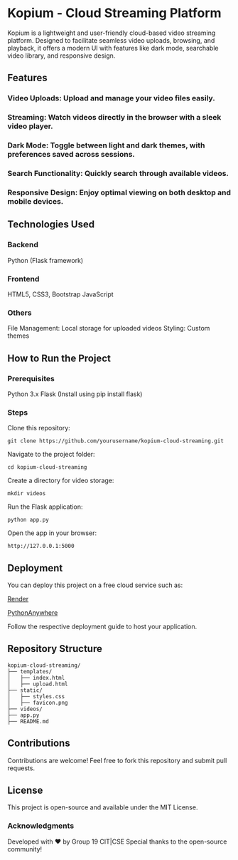# Kopium - Cloud Streaming Platform
Kopium is a lightweight and user-friendly cloud-based video streaming platform. Designed to facilitate seamless video uploads, browsing, and playback, it offers a modern UI with features like dark mode, searchable video library, and responsive design.

## Features
### Video Uploads: Upload and manage your video files easily.
### Streaming: Watch videos directly in the browser with a sleek video player.
### Dark Mode: Toggle between light and dark themes, with preferences saved across sessions.
### Search Functionality: Quickly search through available videos.
### Responsive Design: Enjoy optimal viewing on both desktop and mobile devices.
## Technologies Used
### Backend
Python (Flask framework)
### Frontend
HTML5, CSS3, Bootstrap
JavaScript
### Others
File Management: Local storage for uploaded videos
Styling: Custom themes
## How to Run the Project
### Prerequisites
Python 3.x
Flask (Install using pip install flask)
### Steps

Clone this repository:

``` git clone https://github.com/yourusername/kopium-cloud-streaming.git  ```
 
Navigate to the project folder:

```cd kopium-cloud-streaming```

Create a directory for video storage:

```mkdir videos```  

Run the Flask application:

```python app.py```  

Open the app in your browser:

```http://127.0.0.1:5000```  

## Deployment
You can deploy this project on a free cloud service such as:

[Render](Render.com) 

[PythonAnywhere](PythonAnywhere.com)

Follow the respective deployment guide to host your application.

## Repository Structure
```
kopium-cloud-streaming/  
├── templates/  
│   ├── index.html  
│   ├── upload.html  
├── static/  
│   ├── styles.css  
│   ├── favicon.png  
├── videos/  
├── app.py  
├── README.md  
```
## Contributions
Contributions are welcome! Feel free to fork this repository and submit pull requests.

## License
This project is open-source and available under the MIT License.

### Acknowledgments
Developed with ❤️ by Group 19 CIT|CSE
Special thanks to the open-source community!
